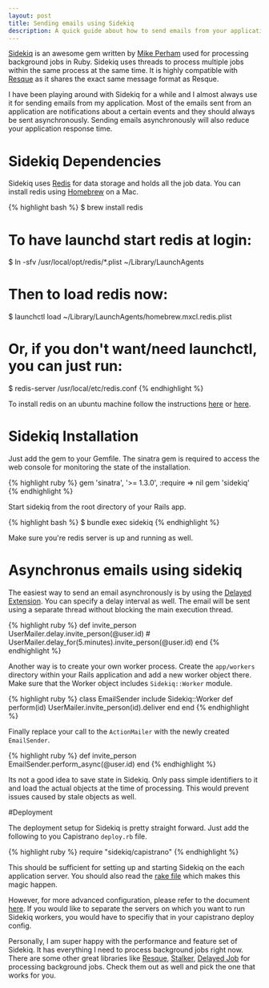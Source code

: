 ```yaml
---
layout: post
title: Sending emails using Sidekiq
description: A quick guide about how to send emails from your applications without slowing down the response time.
---
```


[Sidekiq](https://github.com/mperham/sidekiq) is an awesome gem written by [Mike Perham](http://www.mikeperham.com/) used for processing background jobs in Ruby. Sidekiq uses threads to process multiple jobs within the same process at the same time. It is highly compatible with [Resque](https://github.com/resque/resque) as it shares the exact same message format as Resque.

I have been playing around with Sidekiq for a while and I almost always use it for sending emails from my application. Most of the emails sent from an application are notifications about a certain events and they should always be sent asynchronously. Sending emails asynchronously will also reduce your application response time.

# Sidekiq Dependencies

Sidekiq uses [Redis](http://redis.io/) for data storage and holds all the job data. You can install redis using [Homebrew](http://brew.sh/) on a Mac.

{% highlight bash %}
$ brew install redis
 # To have launchd start redis at login:
$ ln -sfv /usr/local/opt/redis/*.plist ~/Library/LaunchAgents
 # Then to load redis now:
$ launchctl load ~/Library/LaunchAgents/homebrew.mxcl.redis.plist
 # Or, if you don't want/need launchctl, you can just run:
$ redis-server /usr/local/etc/redis.conf
{% endhighlight %}

To install redis on an ubuntu machine follow the instructions [here](http://redis.io/download) or [here](https://www.digitalocean.com/community/articles/how-to-install-and-use-redis).

# Sidekiq Installation

Just add the gem to your Gemfile. The sinatra gem is required to access the web console for monitoring the state of the installation.

{% highlight ruby %}
gem 'sinatra', '>= 1.3.0', :require => nil
gem 'sidekiq'
{% endhighlight %}

Start sidekiq from the root directory of your Rails app.

{% highlight bash %}
$ bundle exec sidekiq
{% endhighlight %}

Make sure you're redis server is up and running as well.

# Asynchronus emails using sidekiq

The easiest way to send an email asynchronously is by using the [Delayed Extension](https://github.com/mperham/sidekiq/wiki/Delayed-Extensions). You can specify a delay interval as well. The email will be sent using a separate thread without blocking the main execution thread. 

{% highlight ruby %}
def invite_person
	UserMailer.delay.invite_person(@user.id)
 	# UserMailer.delay_for(5.minutes).invite_person(@user.id)
end
{% endhighlight %}

Another way is to create your own worker process. Create the <code>app/workers</code> directory within your Rails application and add a new worker object there. Make sure that the Worker object includes <code>Sidekiq::Worker</code> module.

{% highlight ruby %}
class EmailSender
  include Sidekiq::Worker
  def perform(id)
	UserMailer.invite_person(id).deliver
  end
end
{% endhighlight %}

Finally replace your call to the <code>ActionMailer</code> with the newly created <code>EmailSender</code>.

{% highlight ruby %}
def invite_person
	EmailSender.perform_async(@user.id)
end
{% endhighlight %}

Its not a good idea to save state in Sidekiq. Only pass simple identifiers to it and load the actual objects at the time of processing. This would prevent issues caused by stale objects as well. 

#Deployment

The deployment setup for Sidekiq is pretty straight forward. Just add the following to you Capistrano <code>deploy.rb</code> file.

{% highlight ruby %}
require "sidekiq/capistrano"
{% endhighlight %}

This should be sufficient for setting up and starting Sidekiq on the each application server. You should also read the [rake file](https://github.com/mperham/sidekiq/blob/master/lib/sidekiq/tasks/sidekiq.rake) which makes this magic happen.

However, for more advanced configuration, please refer to the document [here](https://github.com/mperham/sidekiq/wiki/Advanced-Options). If you would like to separate the servers on which you want to run Sidekiq workers, you would have to specifiy that in your capistrano deploy config.

Personally, I am super happy with the performance and feature set of Sidekiq. It has everything I need to process background jobs right now. There are some other great libraries like [Resque](https://github.com/resque/resque), [Stalker](https://github.com/han/stalker), [Delayed Job](https://github.com/collectiveidea/delayed_job) for processing background jobs. Check them out as well and pick the one that works for you.















